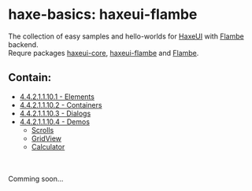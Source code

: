 haxe-basics: haxeui-flambe
=========================

The collection of easy samples and hello-worlds for [HaxeUI](https://github.com/haxeui/haxeui-core) with [Flambe](https://github.com/aduros/flambe) backend.<br/>
Requre packages [haxeui-core](https://github.com/haxeui/haxeui-core), [haxeui-flambe](https://github.com/haxeui/haxeui-flambe) and [Flambe](https://github.com/aduros/flambe).

## Contain:

* [4.4.2.1.1.10.1 - Elements](./4.4.2.1.1.10.1_Elements)
* [4.4.2.1.1.10.2 - Containers](./4.4.2.1.1.10.2_Containers)
* [4.4.2.1.1.10.3 - Dialogs](./4.4.2.1.1.10.3_Dialogs)
* [4.4.2.1.1.10.4 - Demos](./4.4.2.1.1.10.4_Demos)
  * [Scrolls](./4.4.2.1.1.10.4_Demos/Scrolls)
  * [GridView](./4.4.2.1.1.10.4_Demos/GridView)
  * [Calculator](./4.4.2.1.1.10.4_Demos/Calculator)

<br/>
<br/>
Comming soon...
